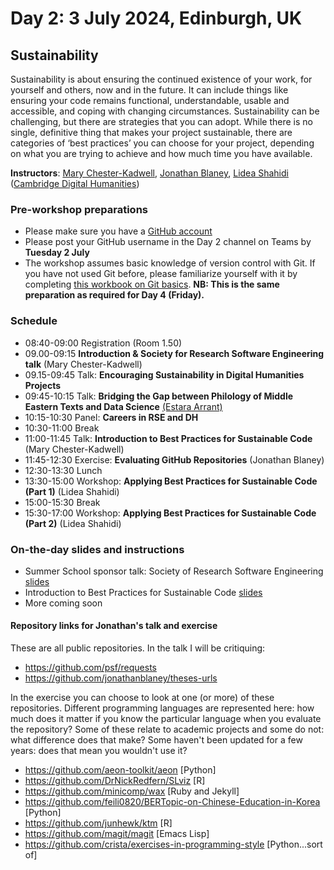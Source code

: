 # Day 2: 3 July 2024, Edinburgh, UK

## Sustainability

Sustainability is about ensuring the continued existence of your work, for yourself and others, now and in the future. It can include things like ensuring your code remains functional, understandable, usable and accessible, and coping with changing circumstances. Sustainability can be challenging, but there are strategies that you can adopt. While there is no single, definitive thing that makes your project sustainable, there are categories of ‘best practices’ you can choose for your project, depending on what you are trying to achieve and how much time you have available. 

**Instructors**: [Mary Chester-Kadwell](https://www.cdh.cam.ac.uk/about/people/dr-mary-chester-kadwell/), [Jonathan Blaney](https://www.cdh.cam.ac.uk/about/people/jonathan-blaney/), [Lidea Shahidi](https://www.cdh.cam.ac.uk/about/people/lidea-shahidi/) ([Cambridge Digital Humanities](https://www.cdh.cam.ac.uk/))

### Pre-workshop preparations  
- Please make sure you have a [GitHub account](https://github.com/)
- Please post your GitHub username in the Day 2 channel on Teams by **Tuesday 2 July**
- The workshop assumes basic knowledge of version control with Git. If you have not used Git before, please familiarize yourself with it by completing [this workbook on Git basics](https://docs.google.com/document/d/1uO8f0j62-5FkLkDHht9xOj-XFbr0RTF9sukWCig42vk/edit). **NB: This is the same preparation as required for Day 4 (Friday).**

### Schedule

- 08:40-09:00 Registration (Room 1.50)
- 09.00-09:15 **Introduction & Society for Research Software Engineering talk** (Mary Chester-Kadwell)
- 09.15-09:45 Talk: **Encouraging Sustainability in Digital Humanities Projects**
- 09:45-10:15 Talk: **Bridging the Gap between Philology of Middle Eastern Texts and Data Science** [(Estara Arrant)](https://www.lib.cam.ac.uk/collections/departments/taylor-schechter-genizah-research-unit/unit-staff/dr-estara-arrant)
- 10:15-10:30 Panel: **Careers in RSE and DH**
- 10:30-11:00 Break
- 11:00-11:45 Talk: **Introduction to Best Practices for Sustainable Code** (Mary Chester-Kadwell)
- 11:45-12:30 Exercise: **Evaluating GitHub Repositories** (Jonathan Blaney)
- 12:30-13:30 Lunch
- 13:30-15:00 Workshop: **Applying Best Practices for Sustainable Code (Part 1)** (Lidea Shahidi)
- 15:00-15:30 Break
- 15:30-17:00 Workshop: **Applying Best Practices for Sustainable Code (Part 2)** (Lidea Shahidi)

### On-the-day slides and instructions
- Summer School sponsor talk: Society of Research Software Engineering [slides](https://docs.google.com/presentation/d/1mpNCRzrIM_XhWbhsXWKah2c6jcT7iHTwQ2bVeiETZRA/edit?usp=sharing)
- Introduction to Best Practices for Sustainable Code [slides](https://docs.google.com/presentation/d/1AcgG6ZgsKkul_8cDQsWbcrlQ3U44xcN8FPNQHoDRVKk/edit?usp=sharing)
- More coming soon

#### Repository links for Jonathan's talk and exercise

These are all public repositories. In the talk I will be critiquing:

- https://github.com/psf/requests
- https://github.com/jonathanblaney/theses-urls

In the exercise you can choose to look at one (or more) of these repositories. Different programming languages are represented here: how much does it matter if you know the particular language when you evaluate the repository? Some of these relate to academic projects and some do not: what difference does that make?  Some haven't been updated for a few years: does that mean you wouldn't use it?

- https://github.com/aeon-toolkit/aeon [Python]
- https://github.com/DrNickRedfern/SLviz  [R]
- https://github.com/minicomp/wax [Ruby and Jekyll]
- https://github.com/feili0820/BERTopic-on-Chinese-Education-in-Korea [Python]
- https://github.com/junhewk/ktm [R]
- https://github.com/magit/magit [Emacs Lisp]
- https://github.com/crista/exercises-in-programming-style [Python...sort of]
